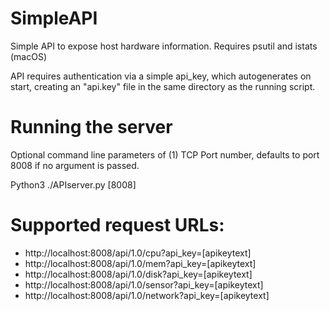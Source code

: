 # SimpleAPI
Simple API to expose host hardware information. Requires psutil and istats (macOS)

API requires authentication via a simple api_key, which autogenerates on start, creating an "api.key" file in the same directory as the running script.

# Running the server
Optional command line parameters of (1) TCP Port number, defaults to port 8008 if no argument is passed. 

Python3 ./APIserver.py [8008]

# Supported request URLs:
- http://localhost:8008/api/1.0/cpu?api_key=[apikeytext]
- http://localhost:8008/api/1.0/mem?api_key=[apikeytext]
- http://localhost:8008/api/1.0/disk?api_key=[apikeytext]
- http://localhost:8008/api/1.0/sensor?api_key=[apikeytext]
- http://localhost:8008/api/1.0/network?api_key=[apikeytext]
